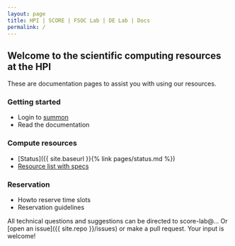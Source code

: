 ```yaml
---
layout: page
title: HPI | SCORE | FSOC Lab | DE Lab | Docs
permalink: /
---
```


## Welcome to the scientific computing resources at the HPI

These are documentation pages to assist you with using our resources. 

### Getting started
 - Login to [summon](/docs/summon)
 - Read the documentation

### Compute resources
 - [Status]({{ site.baseurl }}{% link pages/status.md %})
 - [Resource list with specs](/docs/resources)

### Reservation
 - Howto reserve time slots
 - Reservation guidelines

All technical questions and suggestions can be directed to score-lab@… Or 
[open an issue]({{ site.repo }}/issues) or make a pull request.
Your input is welcome!
